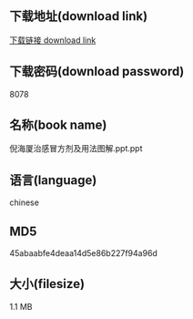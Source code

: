 ## 下载地址(download link)
[下载链接 download link](https://voluble-croquembouche-d321dc.netlify.app/?s=%E5%80%AA%E6%B5%B7%E5%8E%A6%E6%B2%BB%E6%84%9F%E5%86%92%E6%96%B9%E5%89%82%E5%8F%8A%E7%94%A8%E6%B3%95%E5%9B%BE%E8%A7%A3.ppt)

## 下载密码(download password)
8078

## 名称(book name)
倪海厦治感冒方剂及用法图解.ppt.ppt

## 语言(language)
chinese

## MD5
45abaabfe4deaa14d5e86b227f94a96d

## 大小(filesize)
1.1 MB
